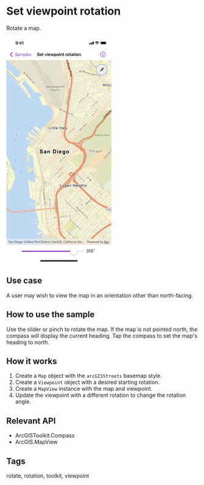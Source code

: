 # Set viewpoint rotation

Rotate a map.

![Screenshot of set viewpoint rotation sample](set-viewpoint-rotation.png)

## Use case

A user may wish to view the map in an orientation other than north-facing.

## How to use the sample

Use the slider or pinch to rotate the map. If the map is not pointed north, the compass will display the current heading. Tap the compass to set the map's heading to north.

## How it works

1. Create a `Map` object with the `arcGISStreets` basemap style.
2. Create a `Viewpoint` object with a desired starting rotation.
3. Create a `MapView` instance with the map and viewpoint.
4. Update the viewpoint with a different rotation to change the rotation angle.

## Relevant API

* ArcGISToolkit.Compass
* ArcGIS.MapView

## Tags

rotate, rotation, toolkit, viewpoint
